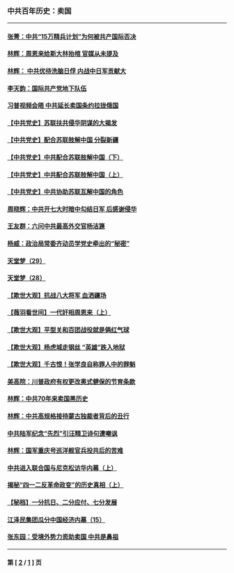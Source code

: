 ### 中共百年历史：卖国
---
#### [张菁：中共“15万精兵计划”为何被共产国际否决](../../pages/nf1176117/n13967677.md?06300430) 
#### [林辉：周恩来给斯大林抬棺 官媒从未提及](../../pages/nf1176117/n13961173.md?06300430) 
#### [林辉： 中共优待洗脑日俘 内战中日军贡献大](../../pages/nf1176117/n13624644.md?06300430) 
#### [李天韵：国际共产党地下队伍](../../pages/nf1176117/n13611808.md?06300430) 
#### [习普视频会晤 中共延长卖国条约拉拢俄国](../../pages/nf1176117/n13060971.md?06300430) 
#### [【中共党史】苏联扶共侵华阴谋的大揭发](../../pages/nf1176117/n13056050.md?06300430) 
#### [【中共党史】配合苏联肢解中国 分裂新疆](../../pages/nf1176117/n13040700.md?06300430) 
#### [【中共党史】中共配合苏联肢解中国（下）](../../pages/nf1176117/n13035660.md?06300430) 
#### [【中共党史】中共配合苏联肢解中国（上）](../../pages/nf1176117/n13030262.md?06300430) 
#### [【中共党史】中共协助苏联瓦解中国的角色](../../pages/nf1176117/n13018109.md?06300430) 
#### [周晓辉：中共开七大时暗中勾结日军 后感谢侵华](../../pages/nf1176117/n12921960.md?06300430) 
#### [王友群：六问中共最高外交官杨洁篪](../../pages/nf1176117/n12836495.md?06300430) 
#### [杨威：政治局常委齐动员学党史牵出的“秘密”](../../pages/nf1176117/n12764642.md?06300430) 
#### [天堂梦（29）](../../pages/nf1176117/n12408465.md?06300430) 
#### [天堂梦（28）](../../pages/nf1176117/n12408309.md?06300430) 
#### [【欺世大观】抗战八大将军 血洒疆场](../../pages/nf1176117/n12357044.md?06300430) 
#### [【薇羽看世间】一代奸相周恩来（上）](../../pages/nf1176117/n12401109.md?06300430) 
#### [【欺世大观】平型关和百团战役就是俩红气球](../../pages/nf1176117/n12359157.md?06300430) 
#### [【欺世大观】杨虎城走钢丝 “英雄”跌入地狱](../../pages/nf1176117/n12358840.md?06300430) 
#### [【欺世大观】千古恨！张学良自称罪人中的罪魁](../../pages/nf1176117/n12358629.md?06300430) 
#### [美高院：川普政府有权更改奥式健保的节育条款](../../pages/nf1176117/n12242171.md?06300430) 
#### [林辉：中共70年来卖国黑历史](../../pages/nf1176117/n11552181.md?06300430) 
#### [林辉：中共高规格接待蒙古独裁者背后的丑行](../../pages/nf1176117/n11225005.md?06300430) 
#### [中共陆军纪念“先烈”引汪精卫诗句遭嘲讽](../../pages/nf1176117/n11153345.md?06300430) 
#### [林辉：国军重庆号巡洋舰官兵投共后的苦难](../../pages/nf1176117/n10997801.md?06300430) 
#### [中共进入联合国与尼克松访华内幕（上）](../../pages/nf1176117/n10138788.md?06300430) 
#### [揭秘“四一二反革命政变”的历史真相（上）](../../pages/nf1176117/n9996650.md?06300430) 
#### [【秘档】一分抗日、二分应付、七分发展](../../pages/nf1176117/n9331484.md?06300430) 
#### [江泽民集团瓜分中国经济内幕（15）](../../pages/nf1176117/n9268584.md?06300430) 
#### [张东园：受境外势力资助卖国 中共是鼻祖](../../pages/nf1176117/n9272480.md?06300430) 

---
#### 第 [ [2](./2.md?06300430) / [1](./1.md?06300430) ] 页
